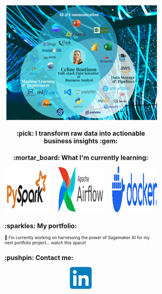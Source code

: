  <p><img src="images/my_venn.png" alt="alt README header"></p>

 <h2 align="center">:pick: I transform raw data into actionable business insights :gem: </h2>


<h2 align="center"> :mortar_board: What I'm currently learning:</h2>
<div style="display: flex; gap: 30px; align-items: center; justify-content: center;">
  <a href="https://pypi.org/project/pyspark/" target="_blank" rel="noreferrer">
    <img src="images/pyspark.png" alt="PySpark" width="150" height="150">
  </a>
  <a href="https://airflow.apache.org/" target="_blank" rel="noreferrer">
    <img src="images/airflow.png" alt="Airflow" width="150" height="150">
  </a>
  <a href="https://www.docker.com/" target="_blank" rel="noreferrer">
    <img src="images/docker-logo-blue.png" alt="Docker" width="150" height="150">
  </a>
</div>


<h2 align="left"> :sparkles: My portfolio:</h2>



:tomato: I’m currently working on harnessing the power of Sagemaker AI for my next portfolio project... watch this space!



<h2 align="left"> :pushpin: Contact me:</h2>
<p align="center">
  <a href="https://www.linkedin.com/in/celineboutinon/?locale=en_US"><img src="images/LinkedIn_icon.png"></a>
  </p>
























